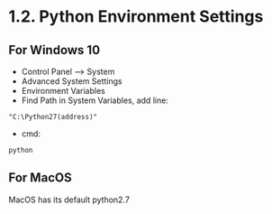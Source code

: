 # 1.2. Python Environment Settings

## For Windows 10

*  Control Panel --&gt; System
*  Advanced System Settings
*  Environment Variables
*  Find Path in System Variables, add line:

```text
"C:\Python27(address)"
```

*  cmd:

```text
python
```

## For MacOS

 MacOS has its default python2.7

